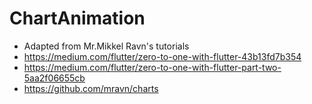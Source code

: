 # ChartAnimation
* Adapted from Mr.Mikkel Ravn's tutorials
* https://medium.com/flutter/zero-to-one-with-flutter-43b13fd7b354
* https://medium.com/flutter/zero-to-one-with-flutter-part-two-5aa2f06655cb
* https://github.com/mravn/charts


